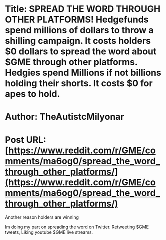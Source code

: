 # Title: SPREAD THE WORD THROUGH OTHER PLATFORMS! Hedgefunds spend millions of dollars to throw a shilling campaign. It costs holders $0 dollars to spread the word about $GME through other platforms. Hedgies spend Millions if not billions holding their shorts. It costs $0 for apes to hold.
# Author: TheAutistcMilyonar
# Post URL: [https://www.reddit.com/r/GME/comments/ma6og0/spread_the_word_through_other_platforms/](https://www.reddit.com/r/GME/comments/ma6og0/spread_the_word_through_other_platforms/)


Another reason holders are winning

Im doing my part on spreading the word on Twitter. Retweeting $GME tweets, Liking youtube $GME live streams.